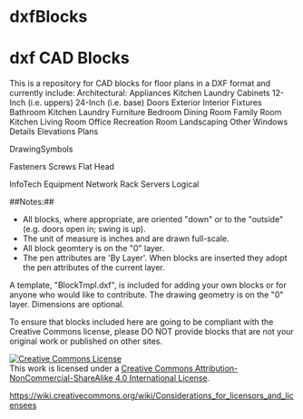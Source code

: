 # dxfBlocks

dxf CAD Blocks
==============

This is a repository for CAD blocks for floor plans in a DXF format and currently include:
Architectural:
   Appliances
      Kitchen
      Laundry
   Cabinets
      12-Inch (i.e. uppers)
      24-Inch (i.e. base)
   Doors
      Exterior
      Interior
   Fixtures
      Bathroom
      Kitchen
      Laundry
   Furniture
      Bedroom
      Dining Room
      Family Room
      Kitchen
      Living Room
      Office
      Recreation Room
   Landscaping
   Other
   Windows
      Details
      Elevations
      Plans

DrawingSymbols

Fasteners
   Screws
      Flat Head

InfoTech
   Equipment
      Network
      Rack
      Servers
   Logical


##Notes:##
- All blocks, where appropriate, are oriented "down" or to the "outside" (e.g. doors open in; swing is up).
- The unit of measure is inches and are drawn full-scale.
- All block geomtery is on the "0" layer.
- The pen attributes are 'By Layer'.  When blocks are inserted they adopt the pen attributes of the current layer.

A template, "BlockTmpl.dxf", is included for adding your own blocks or for anyone who would like to contribute.
The drawing geometry is on the "0" layer.  Dimensions are optional.

To ensure that blocks included here are going to be compliant with the Creative Commons license, please DO NOT provide blocks that are not your original work or published on other sites.

<a rel="license" href="http://creativecommons.org/licenses/by-nc-sa/4.0/"><img alt="Creative Commons License" style="border-width:0" src="https://i.creativecommons.org/l/by-nc-sa/4.0/88x31.png" /></a><br />This work is licensed under a <a rel="license" href="http://creativecommons.org/licenses/by-nc-sa/4.0/">Creative Commons Attribution-NonCommercial-ShareAlike 4.0 International License</a>.

https://wiki.creativecommons.org/wiki/Considerations_for_licensors_and_licensees
